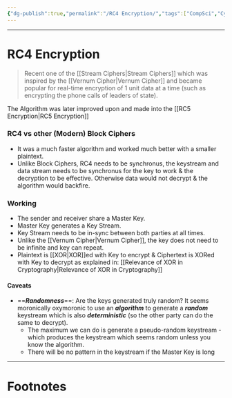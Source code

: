 ```yaml
---
{"dg-publish":true,"permalink":"/RC4 Encryption/","tags":["CompSci","CyberSec"]}
---
```



---
# RC4 Encryption
> Recent one of the [[Stream Ciphers\|Stream Ciphers]] which was inspired by the [[Vernum Cipher\|Vernum Cipher]] and became popular for real-time encryption of 1 unit data at a time (such as encrypting the phone calls of leaders of state).

The Algorithm was later improved upon and made into the [[RC5 Encryption\|RC5 Encryption]]

### RC4 vs other (Modern) Block Ciphers
- It was a much faster algorithm and worked much better with a smaller plaintext.
- Unlike Block Ciphers, RC4 needs to be synchronus, the keystream and data stream needs to be synchronus for the key to work & the decryption to be effective. Otherwise data would not decrypt & the algorithm would backfire.

### Working
- The sender and receiver share a Master Key.
- Master Key generates a Key Stream.
- Key Stream needs to be in-sync between both parties at all times.
- Unlike the [[Vernum Cipher\|Vernum Cipher]], the key does not need to be infinite and key can repeat.
- Plaintext is [[XOR\|XOR]]ed with Key to encrypt & Ciphertext is XORed with Key to decrypt as explained in: [[Relevance of XOR in Cryptography\|Relevance of XOR in Cryptography]] 

#### Caveats
- ==***Randomness***==: Are the keys generated truly random? It seems moronically oxymoronic to use an ***algorithm*** to generate a ***random*** keystream which is also ***deterministic*** (so the other party can do the same to decrypt).
	- The maximum we can do is generate a pseudo-random keystream - which produces the keystream which seems random unless you know the algorithm.
	- There will be no pattern in the keystream if the Master Key is long

---
# Footnotes